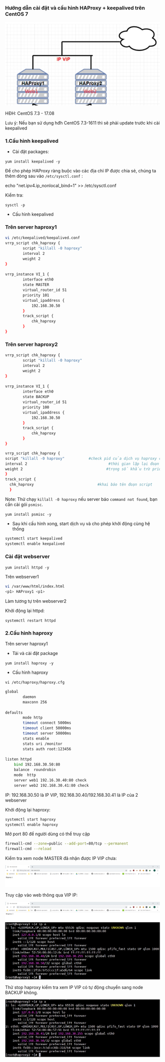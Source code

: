 ### Hướng dẫn cài đặt và cấu hình HAProxy + keepalived trên CentOS 7

<img src="\img\1.jpg">

HĐH: CentOS 7.3 - 17.08

Lưu ý: Nếu bạn sử dụng hđh CentOS 7.3-1611 thì sẽ phải update trước khi cài keepalived

### 1.Cấu hình keepalived

* Cài đặt packages:

`yum install keepalived -y`

Để cho phép HAProxy ràng buộc vào các địa chỉ IP được chia sẻ, chúng ta thêm dòng sau vào `/etc/sysctl.conf` :

echo "net.ipv4.ip_nonlocal_bind=1" >> /etc/sysctl.conf

Kiểm tra:

`sysctl -p`

* Cấu hình keepalived

### Trên server haproxy1

``` sh
vi /etc/keepalived/keepalived.conf
vrrp_script chk_haproxy {           
        script "killall -0 haproxy"     
        interval 2                      
        weight 2                        
}

vrrp_instance VI_1 {
        interface eth0
        state MASTER
        virtual_router_id 51
        priority 101                    
        virtual_ipaddress {
            192.168.30.50       
        }
        track_script {
            chk_haproxy
        }
}
```

### Trên server haproxy2

``` sh
vrrp_script chk_haproxy {       
        script "killall -0 haproxy"     
        interval 2                      
        weight 2                        
}

vrrp_instance VI_1 {
        interface eth0
        state BACKUP
        virtual_router_id 51
        priority 100                    
        virtual_ipaddress {
            192.168.30.50             
        }
        track_script {
            chk_haproxy
        }
}
```

``` sh
vrrp_script chk_haproxy {
script "killall -0 haproxy"           #check pid của dịch vụ haproxy có tồn tại hay không
interval 2                                     #thời gian lặp lại đoạn script đơn vị là second
weight 2                                      #trọng số khấu trừ priority 2
}
track_script {
  chk_haproxy                             #khai báo tên đoạn script 
  }
```

Note: Thử chạy `killall -0 haproxy` nếu server báo `command not found`, bạn cần cài gói `psmisc`.

`yum install psmisc -y`

* Sau khi cấu hình xong, start dịch vụ và cho phép khởi động cùng hệ thống

``` sh
systemctl start keepalived
systemctl enable keepalived
```

### Cài đặt webserver

`yum install httpd -y`

Trên webserver1

``` sh
vi /var/www/html/index.html
<p1> HAProxy1 <p1>
```
Làm tương tự trên webserver2

Khởi động lại httpd:

`systemctl restart httpd`


### 2.Cấu hình haproxy

Trên server haproxy1

* Tải và cài đặt package

`yum install haproxy -y`

* Cấu hình haproxy

`vi /etc/haproxy/haproxy.cfg`

``` sh
global
        daemon
        maxconn 256

defaults
        mode http
        timeout connect 5000ms
        timeout client 50000ms
        timeout server 50000ms
        stats enable
        stats uri /monitor
        stats auth root:123456

listen httpd
    bind 192.168.30.50:80
    balance  roundrobin
    mode  http
    server web1 192.16.30.40:80 check
    server web2 192.168.30.41:80 check
```

IP: 192.168.30.50 là IP VIP, 192.168.30.40/192.168.30.41 là IP của 2 webserver

Khởi động lại haproxy:

``` sh
systemctl start haproxy
systemctl enable haproxy
```

Mở port 80 để người dùng có thể truy cập

``` sh
firewall-cmd --zone=public --add-port=80/tcp --permanent
firewall-cmd --reload
```
Kiểm tra xem node MASTER đã nhận được IP VIP chưa:

<img src="\img\2.jpg">

Truy cập vào web thông qua VIP IP:

<img src="\img\3.jpg">



<img src="\img\4.jpg">

Thử stop haproxy kiểm tra xem IP VIP có tự động chuyển sang node BACKUP không.

<img src="\img\5.jpg">






























